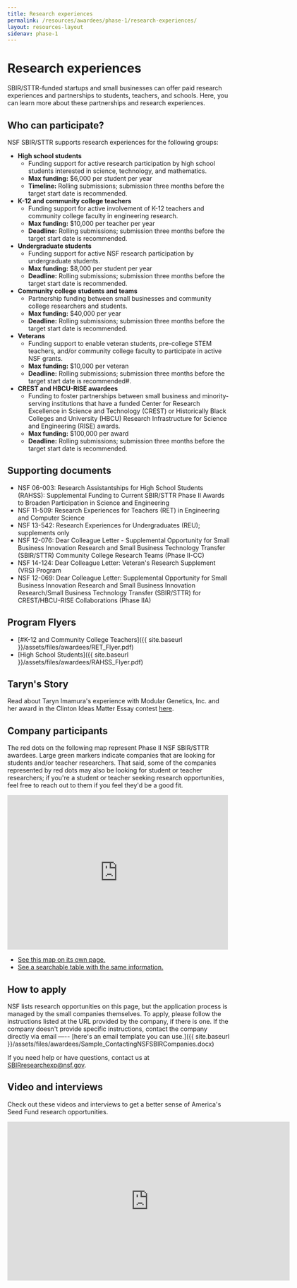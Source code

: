 ```yaml
---
title: Research experiences
permalink: /resources/awardees/phase-1/research-experiences/
layout: resources-layout
sidenav: phase-1
---
```

# Research experiences

SBIR/STTR-funded startups and small businesses can offer paid research experiences and partnerships to students, teachers, and schools. Here, you can learn more about these partnerships and research experiences.

## Who can participate?

NSF SBIR/STTR supports research experiences for the following groups:

- **High school students**
    - Funding support for active research participation by high school students interested in science, technology, and mathematics.
    - **Max funding:** $6,000 per student per year
    - **Timeline:** Rolling submissions; submission three months before the target start date is recommended.  
- **K-12 and community college teachers**
    - Funding support for active involvement of K-12 teachers and community college faculty in engineering research.
    - **Max funding:** $10,000 per teacher per year
    - **Deadline:** Rolling submissions; submission three months before the target start date is recommended.
- **Undergraduate students**
    - Funding support for active NSF research participation by undergraduate students.
    - **Max funding:** $8,000 per student per year
    - **Deadline:** Rolling submissions; submission three months before the target start date is recommended.  
- **Community college students and teams**
    - Partnership funding between small businesses and community college researchers and students.
    - **Max funding:** $40,000 per year
    - **Deadline:** Rolling submissions; submission three months before the target start date is recommended.
- **Veterans**
    - Funding support to enable veteran students, pre-college STEM teachers, and/or community college faculty to participate in active NSF grants.
    - **Max funding:** $10,000 per veteran
    - **Deadline:** Rolling submissions; submission three months before the target start date is recommended#.
- **CREST and HBCU-RISE awardees**
    - Funding to foster partnerships between small business and minority-serving institutions that have a funded Center for Research Excellence in Science and Technology (CREST) or Historically Black Colleges and University (HBCU) Research Infrastructure for Science and Engineering (RISE) awards.
    - **Max funding:** $100,000 per award
    - **Deadline:** Rolling submissions; submission three months before the target start date is recommended.

## Supporting documents
- NSF 06-003: Research Assistantships for High School Students (RAHSS): Supplemental Funding to Current SBIR/STTR Phase II Awards to Broaden Participation in Science and Engineering
- NSF 11-509: Research Experiences for Teachers (RET) in Engineering and Computer Science
- NSF 13-542: Research Experiences for Undergraduates (REU); supplements only
- NSF 12-076: Dear Colleague Letter - Supplemental Opportunity for Small Business Innovation Research and Small Business Technology Transfer (SBIR/STTR) Community College Research Teams (Phase II-CC)
- NSF 14-124: Dear Colleague Letter: Veteran's Research Supplement (VRS) Program
- NSF 12-069: Dear Colleague Letter: Supplemental Opportunity for Small Business Innovation Research and Small Business Innovation Research/Small Business Technology Transfer (SBIR/STTR) for CREST/HBCU-RISE Collaborations (Phase IIA)

## Program Flyers

- [#K-12 and Community College Teachers]({{ site.baseurl }}/assets/files/awardees/RET_Flyer.pdf)
- [High School Students]({{ site.baseurl }}/assets/files/awardees/RAHSS_Flyer.pdf)

## Taryn's Story

Read about Taryn Imamura's experience with Modular Genetics, Inc. and her award in the Clinton Ideas Matter Essay contest [here](http://www.businesswire.com/news/home/20150202005023/en/Clinton-Ideas-Matter-Essay-Contest-2nd-Place#.VOSmTfnF98E).

## Company participants

The red dots on the following map represent Phase II NSF SBIR/STTR awardees. Large green markers indicate companies that are looking for students and/or teacher researchers. That said, some of the companies represented by red dots may also be looking for student or teacher researchers; if you're a student or teacher seeking research opportunities, feel free to reach out to them if you feel they'd be a good fit.

<iframe width="100%" style="max-width:500px;" height="350" scrolling="no" frameborder="no" src="https://www.google.com/fusiontables/embedviz?q=select+col4%3E%3E0+from+1eR5TPghK5so47xxeR_8vCdZcuhNWNyu1CEqw9MSM&amp;viz=MAP&amp;h=false&amp;lat=41.290255474739304&amp;lng=-98.22279560000004&amp;t=1&amp;z=3&amp;l=col4%3E%3E0&amp;y=2&amp;tmplt=3&amp;hml=ONE_COL_LAT_LNG"></iframe>

- [See this map on its own page.](https://www.google.com/fusiontables/data?docid=1eR5TPghK5so47xxeR_8vCdZcuhNWNyu1CEqw9MSM#map:id=3) 
- [See a searchable table with the same information.](https://www.google.com/fusiontables/data?docid=1eR5TPghK5so47xxeR_8vCdZcuhNWNyu1CEqw9MSM#rows:id=1)

## How to apply

NSF lists research opportunities on this page, but the application process is managed by the small companies themselves. To apply, please follow the instructions listed at the URL provided by the company, if there is one. If the company doesn't provide specific instructions, contact the company directly via email —-- [here's an email template you can use.]({{ site.baseurl }}/assets/files/awardees/Sample_ContactingNSFSBIRCompanies.docx)

If you need help or have questions, contact us at SBIRresearchexp@nsf.gov.

## Video and interviews

Check out these videos and interviews to get a better sense of America's Seed Fund research opportunities.

<iframe width="640" height="360" src="https://www.youtube.com/embed/GA1hZLbrcOo" frameborder="0" allowfullscreen></iframe>

